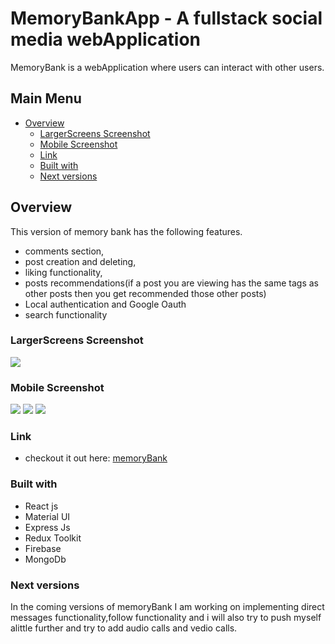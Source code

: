 # MemoryBankApp - A fullstack social media webApplication

MemoryBank is a webApplication where users can interact with other users.

## Main Menu

- [Overview](#overview)
  - [LargerScreens Screenshot](#largerScreens-screenshot)
  - [Mobile Screenshot](#mobile-screenshot)
  - [Link](#link)
  - [Built with](#built-with)
  - [Next versions](#next-versions )



## Overview
This version of memory bank has the following features.
 - comments section,
 - post creation and deleting,
 - liking functionality,
 - posts recommendations(if a post you are viewing has the same tags as other posts then you get recommended those other posts)
 - Local authentication and Google Oauth
 - search functionality


### LargerScreens Screenshot

![](Preview/Memory.png)


### Mobile Screenshot
![](Preview/mainpage.jpg)
![](Preview/memorypage.jpg)
![](Preview/mobilecomment.jpg)


### Link
- checkout it out here: [memoryBank](https://memorybank-c90e1.web.app/)

### Built with

- React js
- Material UI
- Express Js
- Redux Toolkit
- Firebase
- MongoDb


### Next versions 
In the coming versions of memoryBank I am working on implementing direct messages functionality,follow functionality and i will also try to push myself alittle further and try to add audio calls and vedio calls.


